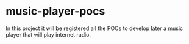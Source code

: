 # music-player-pocs
In this project it will be registered all the POCs to develop later a music player that will play internet radio.
